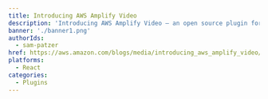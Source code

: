 ```yaml
---
title: Introducing AWS Amplify Video
description: 'Introducing AWS Amplify Video – an open source plugin for the Amplify CLI that makes it easy to incorporate video streaming into your mobile and web applications powered by AWS Amplify.'
banner: './banner1.png'
authorIds:
  - sam-patzer
href: https://aws.amazon.com/blogs/media/introducing_aws_amplify_video/
platforms:
  - React
categories:
  - Plugins
---
```

